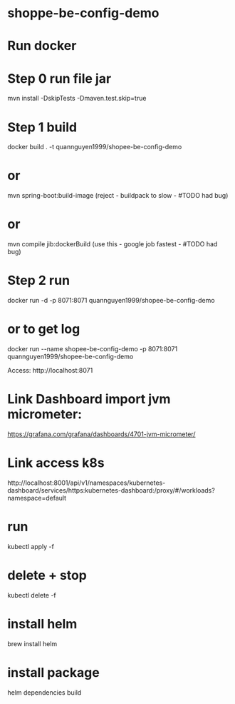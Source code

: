 # shoppe-be-config-demo
# Run docker
# Step 0 run file jar
mvn install -DskipTests -Dmaven.test.skip=true

# Step 1 build
docker build . -t quannguyen1999/shopee-be-config-demo
# or
mvn spring-boot:build-image (reject - buildpack to slow - #TODO had bug)
# or 
mvn compile jib:dockerBuild (use this - google job fastest - #TODO had bug)

# Step 2 run
docker run -d -p 8071:8071 quannguyen1999/shopee-be-config-demo
# or to get log   
docker run --name shopee-be-config-demo -p 8071:8071 quannguyen1999/shopee-be-config-demo

Access: http://localhost:8071


# Link Dashboard import jvm micrometer:
https://grafana.com/grafana/dashboards/4701-jvm-micrometer/

# Link access k8s
http://localhost:8001/api/v1/namespaces/kubernetes-dashboard/services/https:kubernetes-dashboard:/proxy/#/workloads?namespace=default

# run
kubectl apply -f <each file k8s>

# delete + stop 
kubectl delete -f <each file k8s>

# install helm
brew install helm

# install package 
helm dependencies build


